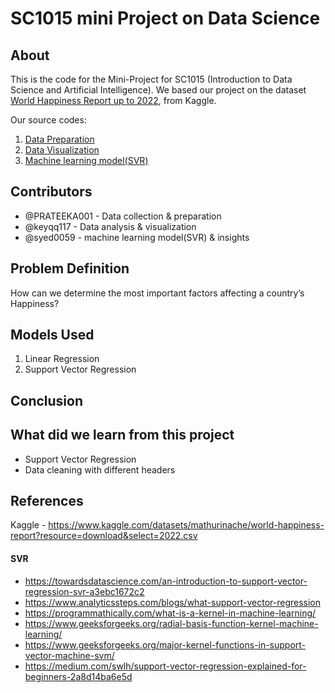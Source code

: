 # SC1015 mini Project on Data Science

## About

This is the code for the Mini-Project for SC1015 (Introduction to Data Science and Artificial Intelligence). We based our project on the dataset [World Happiness Report up to 2022](https://www.kaggle.com/datasets/mathurinache/world-happiness-report), from Kaggle.

Our source codes:
1. [Data Preparation](https://github.com/keyqq117/SC1015_Project_Data_science/blob/94801ee6dcf1834fee36a20c5fe47c0bdf2cf686/SC1015%20project%20data%20preparation.ipynb)
2. [Data Visualization](https://github.com/keyqq117/SC1015_Project_Data_science/blob/94801ee6dcf1834fee36a20c5fe47c0bdf2cf686/SC1015%20project%20data%20visualisation%20(5).ipynb)
3. [Machine learning model(SVR)](https://github.com/keyqq117/SC1015_Project_Data_science/blob/94801ee6dcf1834fee36a20c5fe47c0bdf2cf686/SC1015%20project%20machine%20learning.ipynb)

## Contributors
- @PRATEEKA001 - Data collection & preparation
- @keyqq117 - Data analysis & visualization
- @syed0059 - machine learning model(SVR) & insights

## Problem Definition
How can we determine the most important factors affecting a country’s Happiness?

## Models Used
1. Linear Regression
2. Support Vector Regression

## Conclusion


## What did we learn from this project
- Support Vector Regression
- Data cleaning with different headers

## References
Kaggle - https://www.kaggle.com/datasets/mathurinache/world-happiness-report?resource=download&select=2022.csv
#### SVR 
- https://towardsdatascience.com/an-introduction-to-support-vector-regression-svr-a3ebc1672c2
- https://www.analyticssteps.com/blogs/what-support-vector-regression
- https://programmathically.com/what-is-a-kernel-in-machine-learning/
- https://www.geeksforgeeks.org/radial-basis-function-kernel-machine-learning/
- https://www.geeksforgeeks.org/major-kernel-functions-in-support-vector-machine-svm/
- https://medium.com/swlh/support-vector-regression-explained-for-beginners-2a8d14ba6e5d
